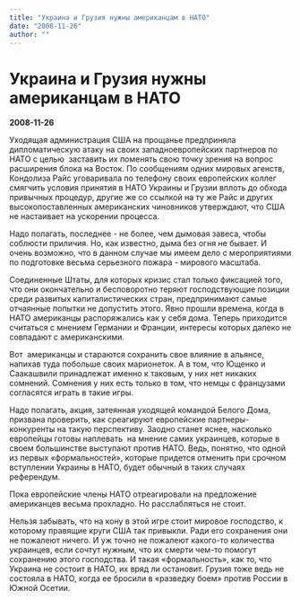 ```yaml
---
title: "Украина и Грузия нужны американцам в НАТО"
date: "2008-11-26"
author: ""
---
```


# Украина и Грузия нужны американцам в НАТО

**2008-11-26** 

Уходящая администрация США на прощанье предприняла дипломатическую атаку на своих западноевропейских партнеров по НАТО с целью  заставить их поменять свою точку зрения на вопрос расширения блока на Восток. По сообщениям одних мировых агенств, Кондолиза Райс уговаривала по телефону своих европейских коллег смягчить условия принятия в НАТО Украины и Грузии вплоть до обхода привычных процедур, другие же со ссылкой на ту же Райс и других высокопоставленных американских чиновников утверждают, что США не настаивает на ускорении процесса.

Надо полагать, последнее - не более, чем дымовая завеса, чтобы соблюсти приличия. Но, как известно, дыма без огня не бывает. И очень возможно, что в данном случае мы имеем дело с мероприятиями по подготовке весьма серьезного пожара - мирового масштаба.

Соединенные Штаты, для которых кризис стал только фиксацией того, что они окончательно и бесповоротно теряют господствующие позиции среди развитых капиталистических стран, предпринимают самые отчаянные попытки не допустить этого. Явно прошли времена, когда в НАТО американцы распоряжались как у себя дома. Теперь приходится считаться с мнением Германии и Франции, интересы которых далеко не совпадают с американскими.

Вот  американцы и стараются сохранить свое влияние в альянсе, напихав туда побольше своих марионеток. А в том, что Ющенко и Саакашвили принадлежат именно к таковым, у них нет никаких сомнений. Сомнения у них есть только в том, что немцы с французами согласятся играть в такие игры.

Надо полагать, акция, затеянная уходящей командой Белого Дома, призвана проверить, как среагируют европейские партнеры-конкуренты на такую перспективу. Заодно станет яснее, насколько европейцы готовы наплевать  на мнение самих украинцев, которые в своем большинстве выступают против НАТО. Ведь, понятно, что одной из первых «формальностей», которые придется отменить при срочном вступлении Украины в НАТО, будет обычный в таких случаях референдум.

Пока европейские члены НАТО отреагировали на предложение американцев весьма прохладно. Но расслабляться не стоит.

Нельзя забывать, что на кону в этой игре стоит мировое господство, к которому правящие круги США так привыкли. Ради его сохранения они не пожалеют ничего. И уж точно не пожалеют какого-то количества украинцев, если сочтут нужным, что их смерти чем-то помогут сохранению этого господства. И такая «формальность», как то, что Украина не состоит в НАТО, их вряд ли остановит. Грузия тоже ведь не состояла в НАТО, когда ее бросили в «разведку боем» против России в Южной Осетии.